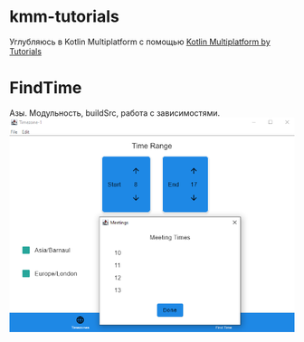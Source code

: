 # kmm-tutorials

Углубляюсь в Kotlin Multiplatform с помощью [Kotlin Multiplatform by Tutorials](https://www.raywenderlich.com/books/kotlin-multiplatform-by-tutorials)</br >

# FindTime
Азы. Модульность, buildSrc, работа с зависимостями.
![image](https://github.com/kifio/kmm-tutorials/blob/master/FindTime/Preview-Desktop.png)

